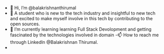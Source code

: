 - 👋 Hi, I’m @balakrishnanthirumal
- 👀 A student who is new to the tech industry and insightful to new tech and excited to make myself involve in this tech by contributing to the open sources.
- 🌱 I’m currently learning learning Full Stack Devolopment and getting fascinated by the technologies involved in domain
-📫 How to reach me through LinkedIn @Balakrishnan Thirumal.
- 

<!---
balakrishnanthirumal/balakrishnanthirumal is a ✨ special ✨ repository because its `README.md` (this file) appears on your GitHub profile.
You can click the Preview link to take a look at your changes.
--->
